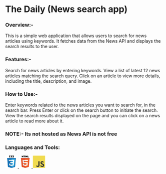 <h1 align="left" font-style= "bold">The Daily (News search app)</h1>
<h3 align="left" font-style= "bold">Overview:- </h3>This is a simple web application that allows users to search for news articles using keywords. It fetches data from the News API and displays the search results to the user. 
<h3 align="left" font-style= "bold">Features:- </h3> Search for news articles by entering keywords. View a list of latest 12 news articles matching the search query. Click on an article to view more details, including the title, description, and image.
  
<h3 align="left" font-style= "bold">How to Use:- </h3> Enter keywords related to the news articles you want to search for, in the search bar. Press Enter or click on the search button to initiate the search. View the search results displayed on the page and you can click on a news article to read more about it.</h3>

<h3 align="left">NOTE:- Its not hosted as News API is not free</h3>
<p align="left">
</p>

<h3 align="left">Languages and Tools:</h3>
<p align="left"> <a href="https://www.w3schools.com/css/" target="_blank" rel="noreferrer"> <img src="https://raw.githubusercontent.com/devicons/devicon/master/icons/css3/css3-original-wordmark.svg" alt="css3" width="40" height="40"/> </a> <a href="https://www.w3.org/html/" target="_blank" rel="noreferrer"> <img src="https://raw.githubusercontent.com/devicons/devicon/master/icons/html5/html5-original-wordmark.svg" alt="html5" width="40" height="40"/> </a> <a href="https://developer.mozilla.org/en-US/docs/Web/JavaScript" target="_blank" rel="noreferrer"> <img src="https://raw.githubusercontent.com/devicons/devicon/master/icons/javascript/javascript-original.svg" alt="javascript" width="40" height="40"/> </a> </p>
